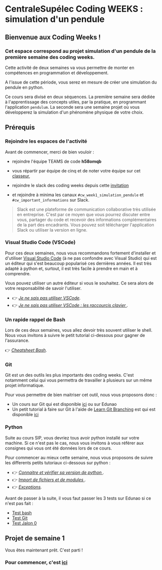# CentraleSupélec Coding WEEKS : simulation d'un pendule


## Bienvenue aux Coding Weeks !
### Cet espace correspond au projet **simulation d'un pendule** de la première semaine des coding weeks.

Cette activité de deux semaines va vous permettre de monter en compétences en programmation et développement. 

A l'issue de cette période, vous serez en mesure de créer une simulation du pendule en python.

Ce cours sera divisé en deux séquences. La première semaine sera dédiée à l'apprentissage des concepts utiles, par la pratique, en programmant l'application `pendulum`. La seconde sera une semaine projet où vous développerez la simulation d'un phénomène physique de votre choix.

## Prérequis

### Rejoindre les espaces de l'activité

Avant de commencer, merci de bien vouloir :

- rejoindre l'équipe TEAMS de code **h58omqb** 

- vous répartir par équipe de cinq et de noter votre équipe sur cet [classeur](https://centralesupelec.sharepoint.com/:x:/s/CS_Coding_Weeks_Simulation_Physique_2021_2022/ERRqK68rLYxBu3ns1J4k2FwBSAwo3itDTdY2_yDZfcnffg?e=iiC7Z4),
- rejoindre le slack des coding weeks depuis cette [invitation](https://join.slack.com/t/codingweeks20212022/shared_invite/zt-xvxh6pia-FCIuGk_0jR9Whv9NBqJfAg)
- et rejoindre à minima les canaux `#cw_week1_simulation_pendule` et `#cw_important_informations`
 sur Slack.

> Slack est une plateforme de communication collaborative très utilisée en entreprise. C'est par ce moyen que vous pourrez discuter entre vous, partager du code et recevoir des informations complémentaires de la part des encadrants. Vous pouvez soit télécharger l'application Slack ou utiliser la version en ligne.
	

### Visual Studio Code (VSCode)

Pour ces deux semaines, nous vous recommandons fortement d'installer et d'utiliser [Visual Studio Code](https://code.visualstudio.com/) (à ne pas confondre avec Visual Studio) qui est un éditeur qui s'est beaucoup popularisé ces dernières années. Il est très adapté à python et, surtout, il est très facile à prendre en main et à comprendre. 

Vous pouvez utiliser un autre éditeur si vous le souhaitez. Ce sera alors de votre responsabilité de savoir l'utiliser.

* :point_right: _[Je ne sais pas utiliser VSCode](https://github.com/hudelotc/CentraleSupelec_CodingWeeks_2020/blob/main/VisualStudioCode.md)._
* :point_right: _[Je ne sais pas utiliser VSCode : les raccourcis clavier ](https://github.com/LoicPoullain/je-code/blob/master/utiliser-visual-studio-code.md)._

### Un rapide rappel de Bash

Lors de ces deux semaines, vous allez devoir très souvent utiliser le shell. Nous vous invitons à suivre le petit tutorial ci-dessous pour gagner de l'assurance.


:point_right: _[Cheatsheet Bash](https://github.com/hudelotc/CentraleSupelec_CodingWeeks_2020/blob/main/bash.md)._


### Git

Git est un des outils les plus importants des coding weeks. C'est notamment celui qui vous permettra de travailler à plusieurs sur un même projet informatique.

Pour vous permettre de bien maitriser cet outil, nous vous proposons donc :

* Un cours sur Git qui est disponible [ici](https://web.microsoftstream.com/video/ec2b9aa4-f1c4-42dc-994d-f99b767992d1) ou sur Edunao
* Un petit tutorial à faire sur Git à l'aide de [Learn Git Branching](https://learngitbranching.js.org/) est qui est disponible [ici](https://github.com/hudelotc/CentraleSupelec_CodingWeeks_2020/blob/main/Git.md)


### Python

Suite au cours SIP, vous devriez tous avoir python installé sur votre machine. Si ce n'est pas le cas, nous vous invitons à vous référer aux consignes qui vous ont été données lors de ce cours.

Pour commencer au mieux cette semaine, nous vous proposons de suivre les differents petits tutoriaux ci-dessous sur python :

* :point_right: _[Connaitre et vérifier sa version de python ](https://github.com/hudelotc/CentraleSupelec_CodingWeeks_2020/blob/main/pythonversion.md)._
* :point_right: _[Import de fichiers et de modules
 ](https://github.com/hudelotc/CentraleSupelec_CodingWeeks_2020/blob/main/modulespackagespython.md)._
*  :point_right: _[Exceptions](https://github.com/hudelotc/CentraleSupelec_CodingWeeks_2020/blob/main/exceptions.md)._
 
 
 Avant de passer à la suite, il vous faut passer les 3 tests sur Edunao si ce n'est pas fait :
 
*  [Test bash](https://centralesupelec.edunao.com/mod/quiz/view.php?id=73157)
*  [Test Git](https://centralesupelec.edunao.com/mod/quiz/view.php?id=72936)
*  [Test Jalon 0](https://centralesupelec.edunao.com/mod/quiz/view.php?id=72937)
 



## Projet de semaine 1



Vous êtes maintenant prêt. C'est parti !

### Pour commencer, c'est [ici](./TemplateProject_pendulum.md)




